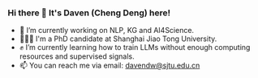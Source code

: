 ### Hi there 👋 It's Daven (Cheng Deng) here!

- 🔭 I’m currently working on NLP, KG and AI4Science.
- 👩🏻‍💻 I'm a PhD candidate at Shanghai Jiao Tong University.
- ✊ I’m currently learning how to train LLMs without enough computing resources and supervised signals.
- 📫 You can reach me via email: [davendw@sjtu.edu.cn](mailto:davendw@sjtu.edu.cn)
